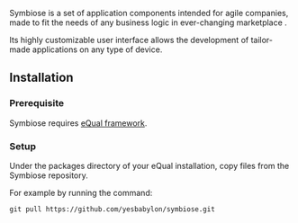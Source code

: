 Symbiose is a set of application components intended for agile companies, made to fit the needs of any business logic in ever-changing marketplace .

Its highly customizable user interface allows the development of tailor-made applications on any type of device.


## Installation

### Prerequisite

Symbiose requires [eQual framework](https://github.com/cedricfrancoys/equal).

### Setup
Under the packages directory of your eQual installation, copy files from the Symbiose repository.

For example by running the command: 
```
git pull https://github.com/yesbabylon/symbiose.git
```
 

